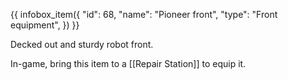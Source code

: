 {{ infobox_item({
	"id": 68,
	"name": "Pioneer front",
	"type": "Front equipment",
}) }}

Decked out and sturdy robot front.

In-game, bring this item to a [[Repair Station]] to equip it.
